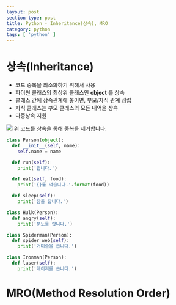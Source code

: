 ```yaml
---
layout: post
section-type: post
title: Python - Inheritance(상속), MRO
category: python
tags: [ 'python' ]
---
```


# 상속(Inheritance)

- 코드 중복을 최소화하기 위해서 사용
- 파이썬 클래스의 최상위 클래스인  **object** 를 상속
- 클래스 간에 상속관계에 놓이면, 부모/자식 관계 성립
- 자식 클래스는 부모 클래스의 모든 내역을 상속
- 다중상속 지원

![]({{site.url}}/img/post/python/inheritance.png)
위 코드를 상속을 통해 중복을 제거합니다.

```python
class Person(object):
  def __init__(self, name):
    self.name = name

  def run(self):
    print('뜁니다.')

  def eat(self, food):
    print('{}를 먹습니다.'.format(food))

  def sleep(self):
    print('잠을 잡니다.')

class Hulk(Person):
  def angry(self):
    print('분노를 합니다.')

class Spiderman(Person):
  def spider_web(self):
    print('거미줄을 쏩니다.')

class Ironman(Person):
  def laser(self):
    print('레이져를 쏩니다.')
```

# MRO(Method Resolution Order)

